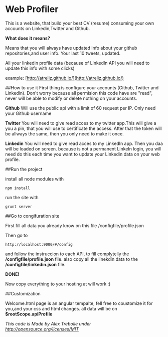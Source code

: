 Web Profiler
===========

This is a website, that build your best CV (resume) consuming your own accounts on Linkedin,Twitter and Github.

**What does it means?**

Means that you will always have updated info about your github repositories,and user info.
Your last 10 tweets, updated.

All your linkedin profile data (because of LinkedIn API you will need to update this info with some clicks)

example:   [http://atreliz.github.io/](http://atreliz.github.io/)

##How to use it
First thing is configure your accounts (Github, Twitter and Linkedin).
Don't worry because all permision this code have are "read", never will be able to modify or delete nothing on your accounts.

**Github**
Will use the public api with a limit of 60 request per IP.
Only need your Github username

**Twitter**
You will need to give read acces to my twitter app.This will give a you a pin, that you will use to certificate the access.
After that the token will be allways the same, then you only need to make it once.

**Linkedin**
You will need to give read acces to my LinkedIn app. 
Then you daa will be loaded on screen. 
because is not a permanent LinkeIn login, you will need do this each time you want to update your Linkedin data on your web profile.




##Run the project

install all node modules with

  	npm install

run the site with

  	grunt server
  
  
##Go to congifuration site

First fill all data you already know on this file /configfile/profile.json

Then go to

	http://localhost:9000/#/config

and follow the instruccion to each API, to fill complytelly the  **/configfile/profile.json** file.
also copy all the linekdin data to the **/configfile/linkedin.json** file.

**DONE!**

Now copy everything to your hosting at will work :)

##Customization

Welcome.html page is an angular tempalte, fell free to coustomize it for you,and your css and html changes.
all data will be on **$rootScope.apiProfile**




*This code is Made by Alex Trebolle under http://opensource.org/licenses/MIT*



